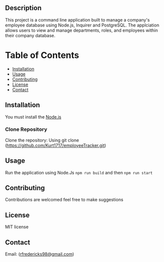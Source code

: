 ## Description
This project is a command line application built to manage a company's employee database using Node.js, Inquirer and PostgreSQL. The applciation allows users to view and manage departments, roles, and employees within their company database.
# Table of Contents
- [Installation](#installation)
- [Usage](#usage)
- [Contributing](#contributing)
- [License](#license)
- [Contact](#contact)
## Installation
You must install the [Node.js](https://nodejs.org/en/)
### Clone Repository
Clone the repository: Using git clone (https://github.com/Kurt1717/employeeTracker.git)
## Usage
Run the application using Node.Js
`npm run build` and then `npm run start`
## Contributing
Contributions are welcomed feel free to make suggestions
## License
MIT license 
## Contact 
Email: (rfredericks98@gmail.com)


